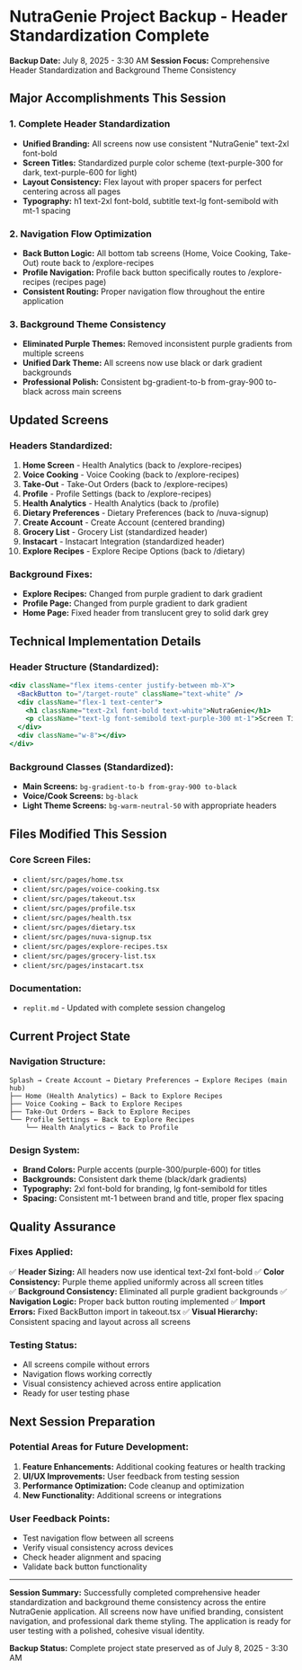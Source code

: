 # NutraGenie Project Backup - Header Standardization Complete
**Backup Date:** July 8, 2025 - 3:30 AM
**Session Focus:** Comprehensive Header Standardization and Background Theme Consistency

## Major Accomplishments This Session

### 1. Complete Header Standardization
- **Unified Branding:** All screens now use consistent "NutraGenie" text-2xl font-bold
- **Screen Titles:** Standardized purple color scheme (text-purple-300 for dark, text-purple-600 for light)
- **Layout Consistency:** Flex layout with proper spacers for perfect centering across all pages
- **Typography:** h1 text-2xl font-bold, subtitle text-lg font-semibold with mt-1 spacing

### 2. Navigation Flow Optimization
- **Back Button Logic:** All bottom tab screens (Home, Voice Cooking, Take-Out) route back to /explore-recipes
- **Profile Navigation:** Profile back button specifically routes to /explore-recipes (recipes page)
- **Consistent Routing:** Proper navigation flow throughout the entire application

### 3. Background Theme Consistency
- **Eliminated Purple Themes:** Removed inconsistent purple gradients from multiple screens
- **Unified Dark Theme:** All screens now use black or dark gradient backgrounds
- **Professional Polish:** Consistent bg-gradient-to-b from-gray-900 to-black across main screens

## Updated Screens

### Headers Standardized:
1. **Home Screen** - Health Analytics (back to /explore-recipes)
2. **Voice Cooking** - Voice Cooking (back to /explore-recipes)  
3. **Take-Out** - Take-Out Orders (back to /explore-recipes)
4. **Profile** - Profile Settings (back to /explore-recipes)
5. **Health Analytics** - Health Analytics (back to /profile)
6. **Dietary Preferences** - Dietary Preferences (back to /nuva-signup)
7. **Create Account** - Create Account (centered branding)
8. **Grocery List** - Grocery List (standardized header)
9. **Instacart** - Instacart Integration (standardized header)
10. **Explore Recipes** - Explore Recipe Options (back to /dietary)

### Background Fixes:
- **Explore Recipes:** Changed from purple gradient to dark gradient
- **Profile Page:** Changed from purple gradient to dark gradient  
- **Home Page:** Fixed header from translucent grey to solid dark grey

## Technical Implementation Details

### Header Structure (Standardized):
```jsx
<div className="flex items-center justify-between mb-X">
  <BackButton to="/target-route" className="text-white" />
  <div className="flex-1 text-center">
    <h1 className="text-2xl font-bold text-white">NutraGenie</h1>
    <p className="text-lg font-semibold text-purple-300 mt-1">Screen Title</p>
  </div>
  <div className="w-8"></div>
</div>
```

### Background Classes (Standardized):
- **Main Screens:** `bg-gradient-to-b from-gray-900 to-black`
- **Voice/Cook Screens:** `bg-black`
- **Light Theme Screens:** `bg-warm-neutral-50` with appropriate headers

## Files Modified This Session

### Core Screen Files:
- `client/src/pages/home.tsx`
- `client/src/pages/voice-cooking.tsx`
- `client/src/pages/takeout.tsx`
- `client/src/pages/profile.tsx`
- `client/src/pages/health.tsx`
- `client/src/pages/dietary.tsx`
- `client/src/pages/nuva-signup.tsx`
- `client/src/pages/explore-recipes.tsx`
- `client/src/pages/grocery-list.tsx`
- `client/src/pages/instacart.tsx`

### Documentation:
- `replit.md` - Updated with complete session changelog

## Current Project State

### Navigation Structure:
```
Splash → Create Account → Dietary Preferences → Explore Recipes (main hub)
├── Home (Health Analytics) ← Back to Explore Recipes
├── Voice Cooking ← Back to Explore Recipes  
├── Take-Out Orders ← Back to Explore Recipes
└── Profile Settings ← Back to Explore Recipes
    └── Health Analytics ← Back to Profile
```

### Design System:
- **Brand Colors:** Purple accents (purple-300/purple-600) for titles
- **Backgrounds:** Consistent dark theme (black/dark gradients)
- **Typography:** 2xl font-bold for branding, lg font-semibold for titles
- **Spacing:** Consistent mt-1 between brand and title, proper flex spacing

## Quality Assurance

### Fixes Applied:
✅ **Header Sizing:** All headers now use identical text-2xl font-bold
✅ **Color Consistency:** Purple theme applied uniformly across all screen titles  
✅ **Background Consistency:** Eliminated all purple gradient backgrounds
✅ **Navigation Logic:** Proper back button routing implemented
✅ **Import Errors:** Fixed BackButton import in takeout.tsx
✅ **Visual Hierarchy:** Consistent spacing and layout across all screens

### Testing Status:
- All screens compile without errors
- Navigation flows working correctly
- Visual consistency achieved across entire application
- Ready for user testing phase

## Next Session Preparation

### Potential Areas for Future Development:
1. **Feature Enhancements:** Additional cooking features or health tracking
2. **UI/UX Improvements:** User feedback from testing session
3. **Performance Optimization:** Code cleanup and optimization
4. **New Functionality:** Additional screens or integrations

### User Feedback Points:
- Test navigation flow between all screens
- Verify visual consistency across devices
- Check header alignment and spacing
- Validate back button functionality

---

**Session Summary:** Successfully completed comprehensive header standardization and background theme consistency across the entire NutraGenie application. All screens now have unified branding, consistent navigation, and professional dark theme styling. The application is ready for user testing with a polished, cohesive visual identity.

**Backup Status:** Complete project state preserved as of July 8, 2025 - 3:30 AM